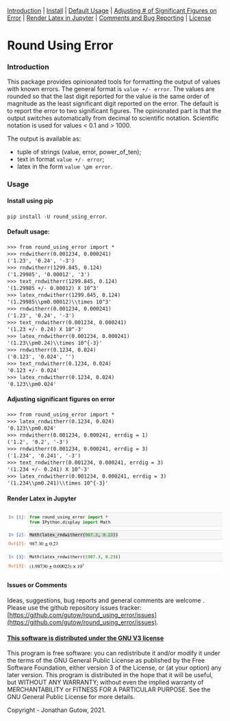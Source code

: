 [Introduction](#introduction) | [Install](#install-using-pip) | 
[Default Usage](#default-usage) | 
[Adjusting # of Significant Figures on Error](#adjusting-significant-figures-on-error)
 | [Render Latex in Jupyter](#render-latex-in-jupyter) | 
[Comments and Bug Reporting](#issues-or-comments) | 
[License](#this-software-is-distributed-under-the-gnu-v3-license)
# Round Using Error
### Introduction
This package provides opinionated tools for formatting the output of values 
with known errors. The general format is `value +/- error`. The values are 
rounded so that the last digit reported for the value is the same order of 
magnitude as the least significant digit reported on the error. The default 
is to report the error to two significant figures. The opinionated 
part is that the output switches automatically from decimal to scientific 
notation. Scientific notation is used for values < 0.1 and > 1000.

The output is available as:
* tuple of strings (value, error, power_of_ten);
* text in format `value +/- error`;
* latex in the form `value \pm error`.
### Usage
#### Install using pip
`pip install -U round_using_error`.
#### Default usage:
```
>>> from round_using_error import *
>>> rndwitherr(0.001234, 0.000241)
('1.23', '0.24', '-3')
>>> rndwitherr(1299.845, 0.124)
('1.29985', '0.00012', '3')
>>> text_rndwitherr(1299.845, 0.124)
'(1.29985 +/- 0.00012) X 10^3'
>>> latex_rndwitherr(1299.845, 0.124)
'(1.29985\\pm0.00012)\\times 10^3'
>>> rndwitherr(0.001234, 0.000241)
('1.23', '0.24', '-3')
>>> text_rndwitherr(0.001234, 0.000241)
'(1.23 +/- 0.24) X 10^-3'
>>> latex_rndwitherr(0.001234, 0.000241)
'(1.23\\pm0.24)\\times 10^{-3}'
>>> rndwitherr(0.1234, 0.024)
('0.123', '0.024', '')
>>> text_rndwitherr(0.1234, 0.024)
'0.123 +/- 0.024'
>>> latex_rndwitherr(0.1234, 0.024)
'0.123\\pm0.024'
```
#### Adjusting significant figures on error
```
>>> from round_using_error import *
>>> latex_rndwitherr(0.1234, 0.024)
'0.123\\pm0.024'
>>> rndwitherr(0.001234, 0.000241, errdig = 1)
('1.2', '0.2', '-3')
>>> rndwitherr(0.001234, 0.000241, errdig = 3)
('1.234', '0.241', '-3')
>>> text_rndwitherr(0.001234, 0.000241, errdig = 3)
'(1.234 +/- 0.241) X 10^-3'
>>> latex_rndwitherr(0.001234, 0.000241, errdig = 3)
'(1.234\\pm0.241)\\times 10^{-3}'
```
#### Render Latex in Jupyter
![latex in Jupyter](https://raw.githubusercontent.com/gutow/round_using_error/master/rndwitherr_Jupyter_display.png)

#### Issues or Comments
Ideas, suggestions, bug reports and general comments are welcome . Please
use the github repository issues tracker:
[https://github.com/gutow/round_using_error/issues](https://github.com/gutow/round_using_error/issues).
#### [This software is distributed under the GNU V3 license](https://gnu.org/licenses)
This program is free software: you can redistribute it and/or modify
    it under the terms of the GNU General Public License as published by
    the Free Software Foundation, either version 3 of the License, or
    (at your option) any later version.
    This program is distributed in the hope that it will be useful,
    but WITHOUT ANY WARRANTY; without even the implied warranty of
    MERCHANTABILITY or FITNESS FOR A PARTICULAR PURPOSE.  See the
    GNU General Public License for more details.

Copyright - Jonathan Gutow, 2021.